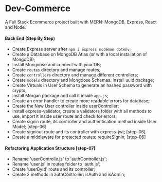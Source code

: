 # Dev-Commerce

A Full Stack Ecommerce project built with MERN: MongoDB, Express, React and Node.

#### Back End (Step By Step)

* Create Express server after `npm i express nodemon dotenv`;
* Create a Database on MongoDB Atlas (or with a local installation of MongoDB);
* Install Mongoose and connect with your DB;
* Create `routes` directory and manage routes;
* Create `controllers` directory and manage different controllers;
* Create `models` directory and Mongoose Schemas. Install uuid package;
* Create Virtuals in User Schema to generate an hashed password with crypto;
* Install Morgan package and call it inside `app.js`;
* Create an error handler to create more readable errors for database;
* Create the New User controller inside userController;
* Install express-validator, create a validators folder with all methods to use, import it inside user route and check for errors;
* Create signin route, its controller and authentication method inside User Model; [step-06]
* Create signiout route and its controller with express-jwt; [step-06]
* Create a middleware for protected routes: requireSignin; [step-06]

#### Refactoring Application Structure [step-07]

* Rename 'userControlle.js' to 'authController.js';
* Rename 'user.js' in routes folder to 'auth.js';
* Create 'userById' route and its controller;
* Create 2 methods in authController: isAuth and isAdmin;